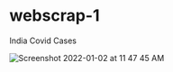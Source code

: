 # webscrap-1

India Covid Cases

![Screenshot 2022-01-02 at 11 47 45 AM](https://user-images.githubusercontent.com/89683914/147868105-7a2fd26f-d71e-4273-b6ea-8ed598f858da.png)
